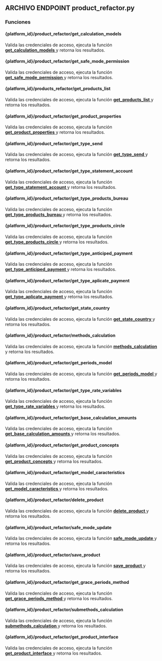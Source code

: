 ## ARCHIVO ENDPOINT product_refactor.py

### Funciones
#### {platform_id}/product_refactor/get_calculation_models

Valida las credenciales de acceso, ejecuta la función <a href="../../../../../desarrollo/api_ice_core/funciones/productos/#get_calculation_models"> 
    <strong>get_calculation_models</strong>
  </a> y retorna los resultados.
#### {platform_id}/product_refactor/get_safe_mode_permission

Valida las credenciales de acceso, ejecuta la función <a href="../../../../../desarrollo/api_ice_core/funciones/productos/#get_safe_mode_permission"> 
    <strong>get_safe_mode_permission</strong>
  </a> y retorna los resultados.
#### {platform_id}/products_refactor/get_products_list

Valida las credenciales de acceso, ejecuta la función <a href="../../../../../desarrollo/api_ice_core/funciones/productos/#get_products_list"> 
    <strong>get_products_list</strong>
  </a> y retorna los resultados.
#### {platform_id}/product_refactor/get_product_properties

Valida las credenciales de acceso, ejecuta la función <a href="../../../../../desarrollo/api_ice_core/funciones/productos/#get_product_properties"> 
    <strong>get_product_properties</strong>
  </a> y retorna los resultados.
#### {platform_id}/product_refactor/get_type_send

Valida las credenciales de acceso, ejecuta la función <a href="../../../../../desarrollo/api_ice_core/funciones/productos/#get_type_send"> 
    <strong>get_type_send</strong>
  </a> y retorna los resultados.
#### {platform_id}/product_refactor/get_type_statement_account

Valida las credenciales de acceso, ejecuta la función <a href="../../../../../desarrollo/api_ice_core/funciones/productos/#get_type_statement_account"> 
    <strong>get_type_statement_account</strong>
  </a> y retorna los resultados.
#### {platform_id}/product_refactor/get_type_products_bureau

Valida las credenciales de acceso, ejecuta la función <a href="../../../../../desarrollo/api_ice_core/funciones/productos/#get_type_products_bureau"> 
    <strong>get_type_products_bureau</strong>
  </a> y retorna los resultados.
#### {platform_id}/product_refactor/get_type_products_circle

Valida las credenciales de acceso, ejecuta la función <a href="../../../../../desarrollo/api_ice_core/funciones/productos/#get_type_products_circle"> 
    <strong>get_type_products_circle</strong>
  </a> y retorna los resultados.
#### {platform_id}/product_refactor/get_type_anticiped_payment

Valida las credenciales de acceso, ejecuta la función <a href="../../../../../desarrollo/api_ice_core/funciones/productos/#get_type_anticiped_payment"> 
    <strong>get_type_anticiped_payment</strong>
  </a> y retorna los resultados.
#### {platform_id}/product_refactor/get_type_aplicate_payment

Valida las credenciales de acceso, ejecuta la función <a href="../../../../../desarrollo/api_ice_core/funciones/productos/#get_type_aplicate_payment"> 
    <strong>get_type_aplicate_payment</strong>
  </a> y retorna los resultados.
#### {platform_id}/product_refactor/get_state_country

Valida las credenciales de acceso, ejecuta la función <a href="../../../../../desarrollo/api_ice_core/funciones/productos/#get_state_country"> 
    <strong>get_state_country</strong>
  </a> y retorna los resultados.
#### {platform_id}/product_refactor/methods_calculation

Valida las credenciales de acceso, ejecuta la función <a href="../../../../../desarrollo/api_ice_core/funciones/productos/#methods_calculation"> 
    <strong>methods_calculation</strong>
  </a> y retorna los resultados.
#### {platform_id}/product_refactor/get_periods_model

Valida las credenciales de acceso, ejecuta la función <a href="../../../../../desarrollo/api_ice_core/funciones/productos/#get_periods_model"> 
    <strong>get_periods_model</strong>
  </a> y retorna los resultados.
#### {platform_id}/product_refactor/get_type_rate_variables

Valida las credenciales de acceso, ejecuta la función <a href="../../../../../desarrollo/api_ice_core/funciones/productos/#get_type_rate_variables"> 
    <strong>get_type_rate_variables</strong>
  </a> y retorna los resultados.
#### {platform_id}/product_refactor/get_base_calculation_amounts

Valida las credenciales de acceso, ejecuta la función <a href="../../../../../desarrollo/api_ice_core/funciones/productos/#get_base_calculation_amounts"> 
    <strong>get_base_calculation_amounts</strong>
  </a> y retorna los resultados.
#### {platform_id}/product_refactor/get_product_concepts

Valida las credenciales de acceso, ejecuta la función <a href="../../../../../desarrollo/api_ice_core/funciones/productos/#get_product_concepts"> 
    <strong>get_product_concepts</strong>
  </a> y retorna los resultados.
#### {platform_id}/product_refactor/get_model_caracteristics

Valida las credenciales de acceso, ejecuta la función <a href="../../../../../desarrollo/api_ice_core/funciones/productos/#get_model_caracteristics"> 
    <strong>get_model_caracteristics</strong>
  </a> y retorna los resultados.
#### {platform_id}/product_refactor/delete_product

Valida las credenciales de acceso, ejecuta la función <a href="../../../../../desarrollo/api_ice_core/funciones/productos/#delete_product"> 
    <strong>delete_product</strong>
  </a> y retorna los resultados.
#### {platform_id}/product_refactor/safe_mode_update

Valida las credenciales de acceso, ejecuta la función <a href="../../../../../desarrollo/api_ice_core/funciones/productos/#safe_mode_update"> 
    <strong>safe_mode_update</strong>
  </a> y retorna los resultados.
#### {platform_id}/product_refactor/save_product

Valida las credenciales de acceso, ejecuta la función <a href="../../../../../desarrollo/api_ice_core/funciones/productos/#save_product"> 
    <strong>save_product</strong>
  </a> y retorna los resultados.
#### {platform_id}/product_refactor/get_grace_periods_method

Valida las credenciales de acceso, ejecuta la función <a href="../../../../../desarrollo/api_ice_core/funciones/productos/#get_grace_periods_method"> 
    <strong>get_grace_periods_method</strong>
  </a> y retorna los resultados.
#### {platform_id}/product_refactor/submethods_calculation

Valida las credenciales de acceso, ejecuta la función <a href="../../../../../desarrollo/api_ice_core/funciones/productos/#submethods_calculation"> 
    <strong>submethods_calculation</strong>
  </a> y retorna los resultados.
#### {platform_id}/product_refactor/get_product_interface

Valida las credenciales de acceso, ejecuta la función <a href="../../../../../desarrollo/api_ice_core/funciones/productos/#get_product_interface"> 
    <strong>get_product_interface</strong>
  </a> y retorna los resultados.